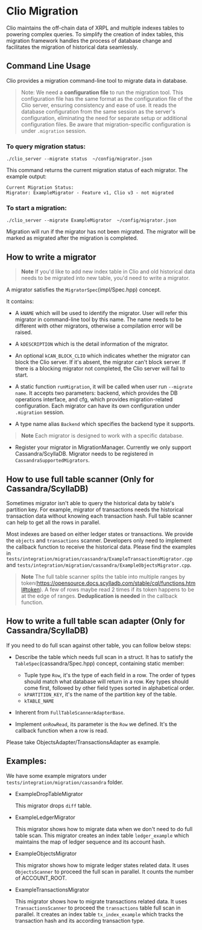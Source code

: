 
# Clio Migration 

Clio maintains the off-chain data of XRPL and multiple indexes tables to powering complex queries. To simplify the creation of index tables, this migration framework handles the process of database change and facilitates the migration of historical data seamlessly.


## Command Line Usage

Clio provides a migration command-line tool to migrate data in database. 


> Note: We need a **configuration file** to run the migration tool. This configuration file has the same format as the configuration file of the Clio server, ensuring consistency and ease of use. It reads the database configuration from the same session as the server's configuration, eliminating the need for separate setup or additional configuration files. Be aware that migration-specific configuration is under `.migration` session.


### To query migration status:
    
    
    ./clio_server --migrate status  ~/config/migrator.json
    
This command returns the current migration status of each migrator. The example output: 

    
    Current Migration Status:
    Migrator: ExampleMigrator - Feature v1, Clio v3 - not migrated
    

### To start a migration:
    
    
    ./clio_server --migrate ExampleMigrator  ~/config/migrator.json
    
    
Migration will run if the migrator has not been migrated. The migrator will be marked as migrated after the migration is completed.

## How to write a migrator

> **Note** If you'd like to add new index table in Clio and old historical data needs to be migrated into new table, you'd need to write a migrator.

A migrator satisfies the `MigratorSpec`(impl/Spec.hpp) concept.

It contains:

- A `kNAME` which will be used to identify the migrator. User will refer this migrator in command-line tool by this name. The name needs to be different with other migrators, otherwise a compilation error will be raised.

- A `kDESCRIPTION` which is the detail information of the migrator.

- An optional `kCAN_BLOCK_CLIO` which indicates whether the migrator can block the Clio server. If it's absent, the migrator can't block server. If there is a blocking migrator not completed, the Clio server will fail to start.

- A static function `runMigration`, it will be called when user run `--migrate name`. It accepts two parameters: backend, which provides the DB operations interface, and cfg, which provides migration-related configuration. Each migrator can have its own configuration under `.migration` session.

- A type name alias `Backend` which specifies the backend type it supports.

> **Note** Each migrator is designed to work with a specific database.

- Register your migrator in MigrationManager. Currently we only support Cassandra/ScyllaDB.  Migrator needs to be registered in `CassandraSupportedMigrators`.


## How to use full table scanner (Only for Cassandra/ScyllaDB)
Sometimes migrator isn't able to query the historical data by table's partition key. For example, migrator of transactions needs the historical transaction data without knowing each transaction hash. Full table scanner can help to get all the rows in parallel. 

Most indexes are based on either ledger states or transactions. We provide the `objects` and `transactions` scanner. Developers only need to implement the callback function to receive the historical data. Please find the examples in `tests/integration/migration/cassandra/ExampleTransactionsMigrator.cpp` and `tests/integration/migration/cassandra/ExampleObjectsMigrator.cpp`.

> **Note** The full table scanner splits the table into multiple ranges by token(https://opensource.docs.scylladb.com/stable/cql/functions.html#token). A few of rows maybe read 2 times if its token happens to be at the edge of ranges. **Deduplication is needed** in the callback function.

## How to write a full table scan adapter (Only for Cassandra/ScyllaDB)

If you need to do full scan against other table, you can follow below steps:
- Describe the table which needs full scan in a struct. It has to satisfy the `TableSpec`(cassandra/Spec.hpp) concept, containing static member:
    - Tuple type `Row`, it's the type of each field in a row. The order of types should match what database will return in a row. Key types should come first, followed by other field types sorted in alphabetical order.
    - `kPARTITION_KEY`, it's the name of the partition key of the table.
    - `kTABLE_NAME`

- Inherent from `FullTableScannerAdapterBase`.
- Implement `onRowRead`, its parameter is the `Row` we defined. It's the callback function when a row is read.


Please take ObjectsAdapter/TransactionsAdapter as example.

## Examples:

We have some example migrators under `tests/integration/migration/cassandra` folder.

- ExampleDropTableMigrator

    This migrator drops `diff` table. 
- ExampleLedgerMigrator

    This migrator shows how to migrate data when we don't need to do full table scan. This migrator creates an index table `ledger_example` which maintains the map of ledger sequence and its account hash. 
- ExampleObjectsMigrator

    This migrator shows how to migrate ledger states related data. It uses `ObjectsScanner` to proceed the full scan in parallel. It counts the number of ACCOUNT_ROOT.
- ExampleTransactionsMigrator

    This migrator shows how to migrate transactions related data. It uses `TransactionsScanner` to proceed the `transactions` table full scan in parallel. It creates an index table `tx_index_example` which tracks the transaction hash and its according transaction type.

